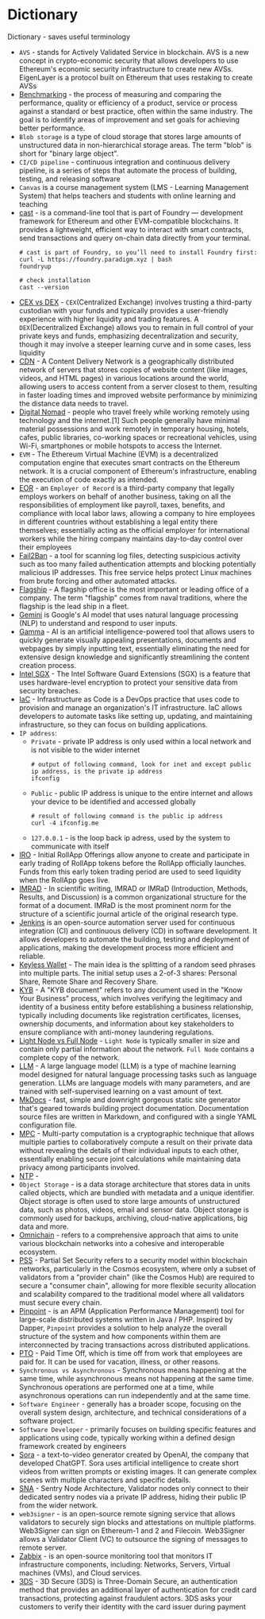 # Dictionary
Dictionary - saves useful terminology

- `AVS` - stands for Actively Validated Service in blockchain. AVS is a new concept in crypto-economic security that allows developers to use Ethereum's economic security infrastructure to create new AVSs. EigenLayer is a protocol built on Ethereum that uses restaking to create AVSs
- [Benchmarking](https://www.lucidchart.com/blog/8-steps-of-the-benchmarking-process) - the process of measuring and comparing the performance, quality or efficiency of a product, service or process against a standard or best practice, often within the same industry. The goal is to identify areas of improvement and set goals for achieving better performance.
- `Blob storage` is a type of cloud storage that stores large amounts of unstructured data in non-hierarchical storage areas. The term "blob" is short for "binary large object". 
- `CI/CD pipeline` - continuous integration and continuous delivery pipeline, is a series of steps that automate the process of building, testing, and releasing software
- `Canvas` is a course management system (LMS - Learning Management System) that helps teachers and students with online learning and teaching
- [cast](https://www.raycast.com/merklefruit/foundry-cast-cli) - is a command-line tool that is part of Foundry — development framework for Ethereum and other EVM-compatible blockchains. It provides a lightweight, efficient way to interact with smart contracts, send transactions and query on-chain data directly from your terminal.
   ```
   # cast is part of Foundry, so you’ll need to install Foundry first:
   curl -L https://foundry.paradigm.xyz | bash
   foundryup
   
   # check installation
   cast --version
   ```
- [CEX vs DEX](https://www.bitpay.com/blog/cex-vs-dex) -  `CEX`(Centralized Exchange) involves trusting a third-party custodian with your funds and typically provides a user-friendly experience with higher liquidity and trading features. A `DEX`(Decentralized Exchange) allows you to remain in full control of your private keys and funds, emphasizing decentralization and security, though it may involve a steeper learning curve and in some cases, less liquidity
- [CDN](https://www.cloudflare.com/learning/cdn/what-is-a-cdn/) - A Content Delivery Network is a geographically distributed network of servers that stores copies of website content (like images, videos, and HTML pages) in various locations around the world, allowing users to access content from a server closest to them, resulting in faster loading times and improved website performance by minimizing the distance data needs to travel. 
- [Digital Nomad](https://en.wikipedia.org/wiki/Digital_nomad) -  people who travel freely while working remotely using technology and the internet.[1] Such people generally have minimal material possessions and work remotely in temporary housing, hotels, cafes, public libraries, co-working spaces or recreational vehicles, using Wi-Fi, smartphones or mobile hotspots to access the Internet.
- `EVM` - The Ethereum Virtual Machine (EVM) is a decentralized computation engine that executes smart contracts on the Ethereum network. It is a crucial component of Ethereum's infrastructure, enabling the execution of code exactly as intended.
- [EOR](https://remote.com/blog/how-to-use-employer-of-record-south-korea) - an `Employer of Record` is a third-party company that legally employs workers on behalf of another business, taking on all the responsibilities of employment like payroll, taxes, benefits, and compliance with local labor laws, allowing a company to hire employees in different countries without establishing a legal entity there themselves; essentially acting as the official employer for international workers while the hiring company maintains day-to-day control over their employees
- [Fail2Ban](https://siddhivinayak-sk.medium.com/prevent-your-website-from-brute-force-attacks-use-fail2ban-to-block-malicious-clients-92b15b5ae4ec) - a tool for scanning log files, detecting suspicious activity such as too many failed authentication attempts and blocking potentially malicious IP addresses. This free service helps protect Linux machines from brute forcing and other automated attacks.
- [Flagship](https://www.merriam-webster.com/dictionary/flagship) - A flagship office is the most important or leading office of a company. The term "flagship" comes from naval traditions, where the flagship is the lead ship in a fleet.
- [Gemini](https://blog.google/technology/ai/google-gemini-ai/#sundar-note) is Google's AI model that uses natural language processing (NLP) to understand and respond to user inputs.
- [Gamma](https://gamma.app/) - AI is an artificial intelligence-powered tool that allows users to quickly generate visually appealing presentations, documents and webpages by simply inputting text, essentially eliminating the need for extensive design knowledge and significantly streamlining the content creation process.
- [Intel SGX](https://www.intel.com/content/www/us/en/products/docs/accelerator-engines/software-guard-extensions.html) - The Intel Software Guard Extensions (SGX) is a feature that uses hardware-level encryption to protect your sensitive data from security breaches.
- [IaC](https://aws.amazon.com/what-is/iac/) - Infrastructure as Code is a DevOps practice that uses code to provision and manage an organization's IT infrastructure. IaC allows developers to automate tasks like setting up, updating, and maintaining infrastructure, so they can focus on building applications.  
- `IP address`:
  - `Private` - private IP address is only used within a local network and is not visible to the wider internet
      ```
      # output of following command, look for inet and except public ip address, is the private ip address
      ifconfig
      ```
  - `Public` - public IP address is unique to the entire internet and allows your device to be identified and accessed globally
      ```
      # result of following command is the public ip address
      curl -4 ifconfig.me
      ```
  - `127.0.0.1` - is the loop back ip adress, used by the system to communicate with itself
- [IRO](https://medium.com/@dymension/initial-rollapp-offerings-from-token-to-ecosystem-d30f94f5fb79#:~:text=Initial%20RollApp%20Offerings%20(IRO)%20allow,when%20the%20RollApp%20goes%20live) - Initial RollApp Offerings allow anyone to create and participate in early trading of RollApp tokens before the RollApp officially launches. Funds from this early token trading period are used to seed liquidity when the RollApp goes live.
- [IMRAD](https://en.wikipedia.org/wiki/IMRAD) - In scientific writing, IMRAD or IMRaD (Introduction, Methods, Results, and Discussion) is a common organizational structure for the format of a document. IMRaD is the most prominent norm for the structure of a scientific journal article of the original research type.
- [Jenkins](https://www.jenkins.io/) is an open-source automation server used for continuous integration (CI) and continuous delivery (CD) in software development. It allows developers to automate the building, testing and deployment of applications, making the development process more efficient and reliable.
- [Keyless Wallet](https://selfchain.xyz/keyless-wallets) - The main idea is the splitting of a random seed phrases into multiple parts. The initial setup uses a 2-of-3 shares: Personal Share, Remote Share and Recovery Share.
- [KYB](https://sumsub.com/blog/kyb-guide/) - A "KYB document" refers to any document used in the "Know Your Business" process, which involves verifying the legitimacy and identity of a business entity before establishing a business relationship, typically including documents like registration certificates, licenses, ownership documents, and information about key stakeholders to ensure compliance with anti-money laundering regulations. 
- [Light Node vs Full Node](https://www.ledger.com/academy/glossary/light-node) - `Light Node` is typically smaller in size and contain only partial information about the network. `Full Node` contains a complete copy of the network.
- [LLM](https://en.wikipedia.org/wiki/Large_language_model) - A large language model (LLM) is a type of machine learning model designed for natural language processing tasks such as language generation. LLMs are language models with many parameters, and are trained with self-supervised learning on a vast amount of text.
- [MkDocs](https://www.mkdocs.org/) - fast, simple and downright gorgeous static site generator that's geared towards building project documentation. Documentation source files are written in Markdown, and configured with a single YAML configuration file.
- [MPC](https://en.wikipedia.org/wiki/Secure_multi-party_computation) - Multi-party computation is a cryptographic technique that allows multiple parties to collaboratively compute a result on their private data without revealing the details of their individual inputs to each other, essentially enabling secure joint calculations while maintaining data privacy among participants involved. 
- [NTP]() - 
- `Object Storage` -  is a data storage architecture that stores data in units called objects, which are bundled with metadata and a unique identifier. Object storage is often used to store large amounts of unstructured data, such as photos, videos, email and sensor data. Object storage is commonly used for backups, archiving, cloud-native applications, big data and more.
- [Omnichain](https://medium.com/@orderlynetwork/what-is-omnichain-in-crypto-a-beginners-guide-4d81c89afb11) - refers to a comprehensive approach that aims to unite various blockchain networks into a cohesive and interoperable ecosystem.
- [PSS](https://forum.cosmos.network/t/chips-discussion-phase-partial-set-security-updated/11775) - Partial Set Security refers to a security model within blockchain networks, particularly in the Cosmos ecosystem, where only a subset of validators from a "provider chain" (like the Cosmos Hub) are required to secure a "consumer chain", allowing for more flexible security allocation and scalability compared to the traditional model where all validators must secure every chain.
- [Pinpoint](https://pinpoint-apm.gitbook.io/pinpoint) - is an APM (Application Performance Management) tool for large-scale distributed systems written in Java / PHP. Inspired by Dapper, `Pinpoint` provides a solution to help analyze the overall structure of the system and how components within them are interconnected by tracing transactions across distributed applications.
- [PTO](https://www.dictionary.com/browse/pto) - Paid Time Off, which is time off from work that employees are paid for. It can be used for vacation, illness, or other reasons. 
- `Synchronous vs Asynchronous` -  Synchronous means happening at the same time, while asynchronous means not happening at the same time. Synchronous operations are performed one at a time, while asynchronous operations can run independently and at the same time. 
- `Software Engineer` -  generally has a broader scope, focusing on the overall system design, architecture, and technical considerations of a software project.
- `Software Developer` - primarily focuses on building specific features and applications using code, typically working within a defined design framework created by engineers
- [Sora](https://www.usatoday.com/story/tech/2024/12/10/sora-openai-chatgpt-video-generator-price-how-works/76887223007/) - a text-to-video generator created by OpenAI, the company that developed ChatGPT. Sora uses artificial intelligence to create short videos from written prompts or existing images. It can generate complex scenes with multiple characters and specific details.
- [SNA](https://forum.cosmos.network/t/sentry-node-architecture-overview/454) - Sentry Node Architecture, Validator nodes only connect to their dedicated sentry nodes via a private IP address, hiding their public IP from the wider network. 
- `web3signer` - is an open-source remote signing service that allows validators to securely sign blocks and attestations on multiple platforms. Web3Signer can sign on Ethereum-1 and 2 and Filecoin. Web3Signer allows a  Validator Client (VC) to outsource the signing of messages to remote server.
- [Zabbix](https://www.zabbix.com/) - is an open-source monitoring tool that monitors IT infrastructure components, including: Networks, Servers, Virtual machines (VMs), and Cloud services.
- [3DS](https://docs.stripe.com/payments/3d-secure#:~:text=3D%20Secure%20(3DS)%20is%20an,the%20card%20issuer%20during%20payment) - 3D Secure (3DS) is Three-Domain Secure, an authentication method that provides an additional layer of authentication for credit card transactions, protecting against fraudulent actors. 3DS asks your customers to verify their identity with the card issuer during payment
